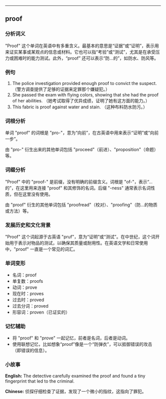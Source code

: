 
---------------
## proof
### 分析词义
"Proof" 这个单词在英语中有多重含义。最基本的意思是“证据”或“证明”，表示用来证实某事或某观点的信息或材料。它也可以指“考验”或“测试”，尤其是在承受压力或困难时的能力测试。此外，“proof” 还可以表示“防...的”，如防水、防风等。

### 例句
1. The police investigation provided enough proof to convict the suspect. （警方调查提供了足够的证据来定罪那个嫌疑犯。）
2. She passed the exam with flying colors, showing that she had the proof of her abilities. （她考试取得了优异成绩，证明了她有这方面的能力。）
3. This fabric is proof against water and stain. （这种布料防水防污。）

### 词根分析
单词 "proof" 的词根是 "pro-"，意为“向前”，在古英语中用来表示“证明”或“向前一步”。

由 "pro-" 衍生出来的其他单词包括 "proceed"（前进）、"proposition"（命题）等。

### 词缀分析
"Proof" 中的 "proof-" 是前缀，没有明确的前缀含义。词根是 "of-"，表示“...的”，在这里用来连接 "proof" 和其修饰的名词。后缀 "-ness" 通常表示名词性质，但在这里没有使用。

由 "proof" 衍生的其他单词包括 "proofread"（校对）、"proofing"（防...的物质或方法）等。

### 发展历史和文化背景
"Proof" 这个词起源于古英语 "pruf"，意为“证明”或“测试”。在中世纪，这个词开始用于表示对物品的测试，以确保其质量或耐用性。在英语文学和日常使用中，"proof" 一直是一个常见的词汇。

### 单词变形
- 名词：proof
- 单复数：proofs
- 动词：prove
- 现在时：proves
- 过去时：proved
- 过去分词：proved
- 形容词：proven（已证实的）

### 记忆辅助
- 将 "proof" 和 "prove" 一起记忆，前者是名词，后者是动词。
- 使用联想记忆，比如想象“proof”像是一个“防弹衣”，可以抵御错误的攻击（即错误的信息）。

### 小故事
**English:**
The detective carefully examined the proof and found a tiny fingerprint that led to the criminal.

**Chinese:**
侦探仔细检查了证据，发现了一个微小的指纹，这指向了罪犯。

